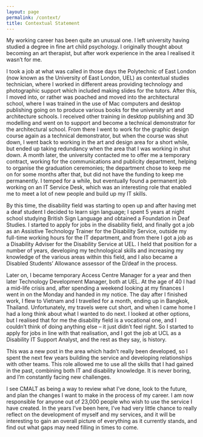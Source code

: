 ```yaml
---
layout: page
permalink: /context/
title: Contextual Statement
---
```

My working career has been quite an unusual one. I left university having studied a degree in fine art child psychology. I originally thought about becoming an art therapist, but after work experience in the area I realised it wasn’t for me.

I took a job at what was called in those days the Polytechnic of East London (now known as the University of East London, UEL) as contextual studies technician, where I worked in different areas providing technology and photographic support which included making slides for the tutors. After this, I moved into, or rather was poached and moved into the architectural school, where I was trained in the use of Mac computers and desktop publishing going on to produce various books for the university art and architecture schools. I received other training in desktop publishing and 3D modelling and went on to support and become a technical demonstrator for the architectural school. From there I went to work for the graphic design course again as a technical demonstrator, but when the course was shut down, I went back to working in the art and design area for a short while, but ended up taking redundancy when the area that I was working in shut down. A month later, the university contacted me to offer me a temporary contract, working for the communications and publicity department, helping to organise the graduation ceremonies; the department chose to keep me on for some months after that, but did not have the funding to keep me permanently. I temped for a while, but eventually found a permanent job working on an IT Service Desk, which was an interesting role that enabled me to meet a lot of new people and build up my IT skills.

By this time, the disability field was starting to open up and after having met a deaf student I decided to learn sign language; I spent 5 years at night school studying British Sign Language and obtained a Foundation in Deaf Studies. I started to apply for jobs in the disability field, and finally got a job as an Assistive Technology Trainer for the Disability Service, outside my full-time working hours for the IT department, and from there I got a job as a Disability Adviser for the Disability Service at UEL. I held that position for a number of years, developing my technological skills and increasing my knowledge of the various areas within this field, and I also became a Disabled Students’ Allowance assessor of the D/deaf in the process.

Later on, I became temporary Access Centre Manager for a year and then later Technology Development Manager, both at UEL. At the age of 40 I had a mid-life crisis and, after spending a weekend looking at my finances I went in on the Monday and handed in my notice. The day after I finished work, I flew to Vietnam and I travelled for a month, ending up in Bangkok, Thailand. Unfortunately, my travels were cut short, and when I came home I had a long think about what I wanted to do next. I looked at other options, but I realised that for me the disability field is a vocational one, and I couldn’t think of doing anything else – it just didn’t feel right. So I started to apply for jobs in line with that realisation, and I got the job at UCL as a Disability IT Support Analyst, and the rest as they say, is history.

This was a new post in the area which hadn’t really been developed, so I spent the next few years building the service and developing relationships with other teams. This role allowed me to use all the skills that I had gained in the past, combining both IT and disability knowledge. It is never boring, and I’m constantly facing new challenges.

I see CMALT as being a way to review what I’ve done, look to the future, and plan the changes I want to make in the process of my career. I am now responsible for anyone out of 23,000 people who wish to use the service I have created. In the years I’ve been here, I’ve had very little chance to really reflect on the development of myself and my services, and it will be interesting to gain an overall picture of everything as it currently stands, and find out what gaps may need filling in times to come.
